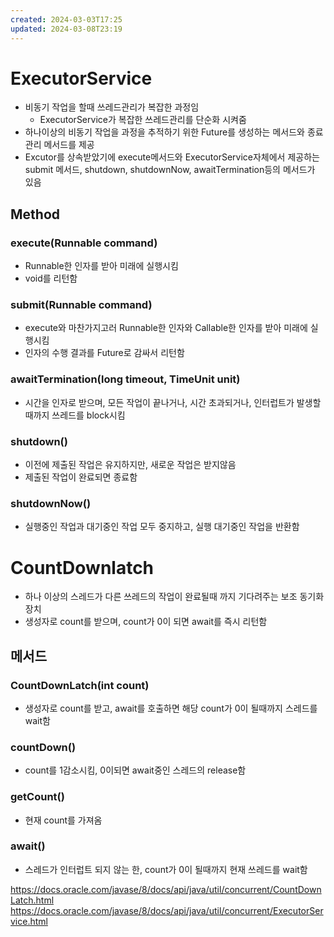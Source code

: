 ```yaml
---
created: 2024-03-03T17:25
updated: 2024-03-08T23:19
---
```

# ExecutorService
- 비동기 작업을 할때 쓰레드관리가 복잡한 과정임
	- ExecutorService가 복잡한 쓰레드관리를 단순화 시켜줌
- 하나이상의 비동기 작업을 과정을 추적하기 위한 Future를 생성하는 메서드와 종료관리 메서드를 제공
- Excutor를 상속받았기에 execute메서드와 ExecutorService자체에서 제공하는 submit 메서드, shutdown, shutdownNow, awaitTermination등의 메서드가 있음
## Method
### execute(Runnable command)
- Runnable한 인자를 받아 미래에 실행시킴
- void를 리턴함

### submit(Runnable command)
- execute와 마찬가지고러 Runnable한 인자와 Callable한 인자를 받아 미래에 실행시킴
- 인자의 수행 결과를 Future로 감싸서 리턴함

### awaitTermination(long timeout, TimeUnit unit)
- 시간을 인자로 받으며, 모든 작업이 끝나거나, 시간 초과되거나, 인터럽트가 발생할때까지 쓰레드를 block시킴

### shutdown()
- 이전에 제출된 작업은 유지하지만, 새로운 작업은 받지않음
- 제출된 작업이 완료되면 종료함

### shutdownNow()
- 실행중인 작업과 대기중인 작업 모두 중지하고, 실행 대기중인 작업을 반환함

# CountDownlatch
- 하나 이상의 스레드가 다른 쓰레드의 작업이 완료될때 까지 기다려주는 보조 동기화 장치
- 생성자로 count를 받으며, count가 0이 되면 await를 즉시 리턴함

## 메서드
### CountDownLatch(int count)
- 생성자로 count를 받고, await를 호출하면 해당 count가 0이 될때까지 스레드를 wait함

### countDown()
- count를 1감소시킴, 0이되면 await중인 스레드의 release함

### getCount()
- 현재 count를 가져옴

### await()
- 스레드가 인터럽트 되지 않는 한, count가 0이 될때까지 현재 쓰레드를 wait함


https://docs.oracle.com/javase/8/docs/api/java/util/concurrent/CountDownLatch.html
https://docs.oracle.com/javase/8/docs/api/java/util/concurrent/ExecutorService.html